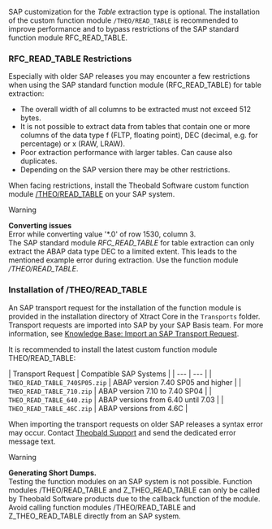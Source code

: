 SAP customization for the *Table* extraction type is optional. The installation of the custom function module `/THEO/READ_TABLE` is recommended to improve performance and to bypass restrictions of the SAP standard function module RFC_READ_TABLE.

### RFC_READ_TABLE Restrictions

Especially with older SAP releases you may encounter a few restrictions when using the SAP standard function module (RFC_READ_TABLE) for table extraction:

- The overall width of all columns to be extracted must not exceed 512 bytes.
- It is not possible to extract data from tables that contain one or more columns of the data type f (FLTP, floating point), DEC (decimal, e.g. for percentage) or x (RAW, LRAW).
- Poor extraction performance with larger tables. Can cause also duplicates.
- Depending on the SAP version there may be other restrictions.

When facing restrictions, install the Theobald Software custom function module [/THEO/READ_TABLE](#installation-of-theoread_table) on your SAP system.

Warning

**Converting issues**\
Error while converting value '\*.0' of row 1530, column 3.\
The SAP standard module *RFC_READ_TABLE* for table extraction can only extract the ABAP data type DEC to a limited extent. This leads to the mentioned example error during extraction. Use the function module */THEO/READ_TABLE*.

### Installation of /THEO/READ_TABLE

An SAP transport request for the installation of the function module is provided in the installation directory of Xtract Core in the `Transports` folder. Transport requests are imported into SAP by your SAP Basis team. For more information, see [Knowledge Base: Import an SAP Transport Request](/xtract-core/knowledge-base/import-an-sap-transport-request/).

It is recommended to install the latest custom function module THEO/READ_TABLE:

| Transport Request | Compatible SAP Systems | | --- | --- | | `THEO_READ_TABLE_740SP05.zip` | ABAP version 7.40 SP05 and higher | | `THEO_READ_TABLE_710.zip` | ABAP version 7.10 to 7.40 SP04 | | `THEO_READ_TABLE_640.zip` | ABAP versions from 6.40 until 7.03 | | `THEO_READ_TABLE_46C.zip` | ABAP versions from 4.6C |

When importing the transport requests on older SAP releases a syntax error may occur. Contact [Theobald Support](https://support.theobald-software.com) and send the dedicated error message text.

Warning

**Generating Short Dumps.**\
Testing the function modules on an SAP system is not possible. Function modules /THEO/READ_TABLE and Z_THEO_READ_TABLE can only be called by Theobald Software products due to the callback function of the module. Avoid calling function modules /THEO/READ_TABLE and Z_THEO_READ_TABLE directly from an SAP system.
